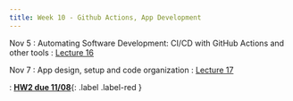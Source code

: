 ```yaml
---
title: Week 10 - Github Actions, App Development 
---
```


Nov 5
: Automating Software Development: CI/CD with GitHub Actions and other tools
  : [Lecture 16](../assets/lectures/lecture16/L16_ContinuousIntegration.pdf)

Nov 7
: App design, setup and code organization 
  : [Lecture 17](../assets/lectures/lecture17/L17_app_development_design_setup.pdf)

: [**HW2 due 11/08**](){: .label .label-red }
  